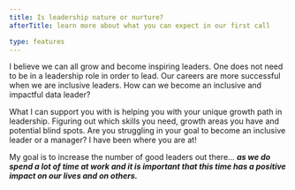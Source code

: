 ```yaml
---
title: Is leadership nature or nurture?
afterTitle: learn more about what you can expect in our first call

type: features
---
```


I believe we can all grow and become inspiring leaders. One does not need to be in a leadership role in order to lead. Our careers are more successful when we are inclusive leaders. How can we become an inclusive and impactful data leader? 

What I can support you with is helping you with your unique growth path in leadership. Figuring out which skills you need, growth areas you have and potential blind spots.
Are you struggling in your goal to become an inclusive leader or a manager? I have been where you are at!

My goal is to increase the number of good leaders out there… ***as we do spend a lot of time at work and it is important that this time has a positive impact on our lives and on others.***
